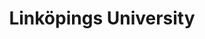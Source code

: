 ---
level: "Supporters"
title: "Linköpings University"
logo: "LiU_primary_black - PNG.png"
link: "https://liu.se/en"
---